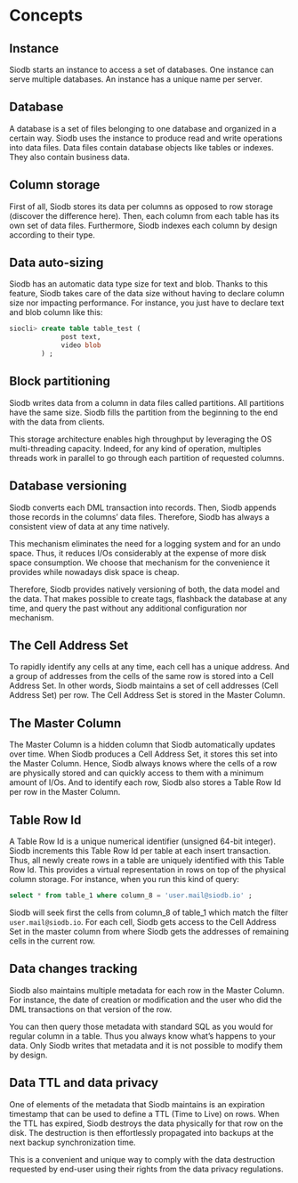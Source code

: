 # Concepts

## Instance

Siodb starts an instance to access a set of databases.
One instance can serve multiple databases.
An instance has a unique name per server.

## Database

A database is a set of files belonging to one database and organized in a certain way.
Siodb uses the instance to produce read and write operations into data files.
Data files contain database objects like tables or indexes.
They also contain business data.

## Column storage

First of all, Siodb stores its data per columns as opposed to row storage
(discover the difference here). Then, each column from each table has its own
set of data files. Furthermore, Siodb indexes each column by design according
to their type.

##  Data auto-sizing

Siodb has an automatic data type size for text and blob. Thanks to this feature,
 Siodb takes care of the data size without having to declare column size nor
 impacting performance. For instance, you just have to declare text and blob
 column like this:

```sql
siocli> create table table_test (
             post text,
             video blob
        ) ;
```

## Block partitioning

Siodb writes data from a column in data files called partitions. All partitions
 have the same size. Siodb fills the partition from the beginning to the end
 with the data from clients.

This storage architecture enables high throughput by leveraging the OS multi-threading
capacity. Indeed, for any kind of operation, multiples threads work in parallel to
 go through each partition of requested columns.

## Database versioning

Siodb converts each DML transaction into records. Then, Siodb appends those
records in the columns’ data files. Therefore, Siodb has always a consistent
view of data at any time natively.

This mechanism eliminates the need for a logging system and for an undo space.
Thus, it reduces I/Os considerably at the expense of more disk space consumption.
We choose that mechanism for the convenience it provides while nowadays disk space is cheap.

Therefore, Siodb provides natively versioning of both, the data model and the data.
That makes possible to create tags, flashback the database at any time, and query
the past without any additional configuration nor mechanism.

## The Cell Address Set

To rapidly identify any cells at any time, each cell has a unique address. And a
group of addresses from the cells of the same row is stored into a Cell Address Set.
In other words, Siodb maintains a set of cell addresses (Cell Address Set) per row.
The Cell Address Set is stored in the Master Column.

## The Master Column

The Master Column is a hidden column that Siodb automatically updates over time.
When Siodb produces a Cell Address Set, it stores this set into the Master Column.
Hence, Siodb always knows where the cells of a row are physically stored and can
quickly access to them with a minimum amount of I/Os. And to identify each row,
Siodb also stores a Table Row Id per row in the Master Column.

## Table Row Id

A Table Row Id is a unique numerical identifier (unsigned 64-bit integer). Siodb
increments this Table Row Id per table at each insert transaction. Thus, all newly
create rows in a table are uniquely identified with this Table Row Id. This provides
a virtual representation in rows on top of the physical column storage.
For instance, when you run this kind of query:

```sql
select * from table_1 where column_8 = 'user.mail@siodb.io' ;
```

Siodb will seek first the cells from column_8 of table_1 which match the filter
`user.mail@siodb.io`. For each cell, Siodb gets access to the Cell Address Set
in the master column from where Siodb gets the addresses of remaining cells in the
current row.

## Data changes tracking

Siodb also maintains multiple metadata for each row in the Master Column. For instance,
the date of creation or modification and the user who did the DML transactions on
that version of the row.

You can then query those metadata with standard SQL as you would for regular
column in a table. Thus you always know what’s happens to your data. Only Siodb
writes that metadata and it is not possible to modify them by design.

## Data TTL and data privacy

One of elements of the metadata that Siodb maintains is an expiration timestamp that can be
used to define a TTL (Time to Live) on rows. When the TTL has expired, Siodb
destroys the data physically for that row on the disk. The destruction is
then effortlessly propagated into backups at the next backup synchronization time.

This is a convenient and unique way to comply with the data destruction requested
by end-user using their rights from the data privacy regulations.
